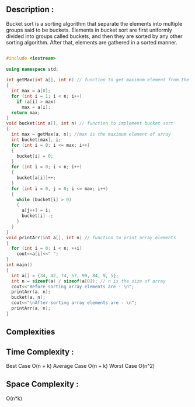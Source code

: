 ## Description :
Bucket sort is a sorting algorithm that separate the elements into multiple groups said to be buckets. Elements in bucket sort are first uniformly divided into groups called buckets, and then they are sorted by any other sorting algorithm. After that, elements are gathered in a sorted manner.

```cpp

#include <iostream>  
  
using namespace std;  
  
int getMax(int a[], int n) // function to get maximum element from the given array  
{  
  int max = a[0];  
  for (int i = 1; i < n; i++)  
    if (a[i] > max)  
      max = a[i];  
  return max;  
}  
void bucket(int a[], int n) // function to implement bucket sort  
{  
  int max = getMax(a, n); //max is the maximum element of array  
  int bucket[max], i;  
  for (int i = 0; i <= max; i++)  
  {  
    bucket[i] = 0;  
  }  
  for (int i = 0; i < n; i++)  
  {  
    bucket[a[i]]++;  
  }  
  for (int i = 0, j = 0; i <= max; i++)  
  {  
    while (bucket[i] > 0)  
    {  
      a[j++] = i;  
      bucket[i]--;  
    }  
  }  
}  
void printArr(int a[], int n) // function to print array elements  
{  
  for (int i = 0; i < n; ++i)  
    cout<<a[i]<<" ";  
}  
int main()  
{  
  int a[] = {34, 42, 74, 57, 99, 84, 9, 5};  
  int n = sizeof(a) / sizeof(a[0]); // n is the size of array  
  cout<<"Before sorting array elements are - \n";  
  printArr(a, n);  
  bucket(a, n);  
  cout<<"\nAfter sorting array elements are - \n";  
  printArr(a, n);  
}  

```

## Complexities
## Time Complexity :

Best Case	O(n + k)
Average Case	O(n + k)
Worst Case	O(n^2)

## Space Complexity :

O(n*k)
